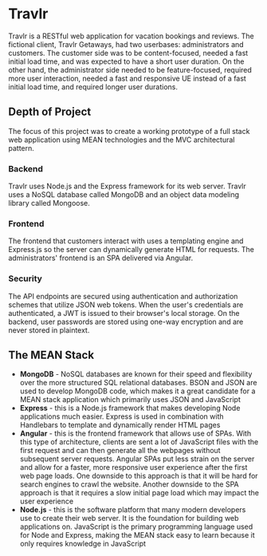 # Travlr

Travlr is a RESTful web application for vacation bookings and reviews. The fictional client, Travlr Getaways, had two userbases: administrators and customers. The customer side was to be content-focused, needed a fast initial load time, and was expected to have a short user duration. On the other hand, the administrator side needed to be feature-focused, required more user interaction, needed a fast and responsive UE instead of a fast initial load time, and required longer user durations.

## Depth of Project

The focus of this project was to create a working prototype of a full stack web application using MEAN technologies and the MVC architectural pattern.

### Backend

Travlr uses Node.js and the Express framework for its web server. Travlr uses a NoSQL database called MongoDB and an object data modeling library called Mongoose.

### Frontend

The frontend that customers interact with uses a templating engine and Express.js so the server can dynamically generate HTML for requests. The administrators' frontend is an SPA delivered via Angular.

### Security

The API endpoints are secured using authentication and authorization schemes that utilize JSON web tokens. When the user's credentials are authenticated, a JWT is issued to their browser's local storage. On the backend, user passwords are stored using one-way encryption and are never stored in plaintext.

## The MEAN Stack

- **MongoDB** - NoSQL databases are known for their speed and flexibility over the more structured SQL relational databases. BSON and JSON are used to develop MongoDB code, which makes it a great candidate for a MEAN stack application which primarily uses JSON and JavaScript
- **Express** - this is a Node.js framework that makes developing Node applications much easier. Express is used in combination with Handlebars to template and dynamically render HTML pages
- **Angular** - this is the frontend framework that allows use of SPAs. With this type of architecture, clients are sent a lot of JavaScript files with the first request and can then generate all the webpages without subsequent server requests. Angular SPAs put less strain on the server and allow for a faster, more responsive user experience after the first web page loads. One downside to this approach is that it will be hard for search engines to crawl the website. Another downside to the SPA approach is that it requires a slow initial page load which may impact the user experience
- **Node.js** - this is the software platform that many modern developers use to create their web server. It is the foundation for building web applications on. JavaScript is the primary programming language used for Node and Express, making the MEAN stack easy to learn because it only requires knowledge in JavaScript
